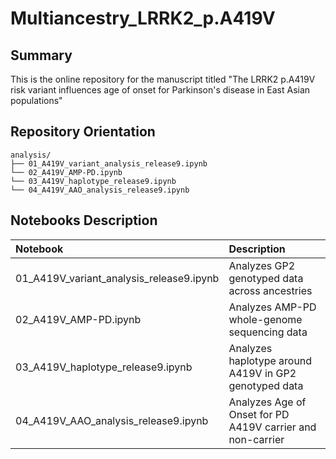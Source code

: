 # Multiancestry_LRRK2_p.A419V

## Summary
This is the online repository for the manuscript titled "The LRRK2 p.A419V risk variant influences age of onset for Parkinson's disease in East Asian populations"

## Repository Orientation
```
analysis/
├── 01_A419V_variant_analysis_release9.ipynb
└── 02_A419V_AMP-PD.ipynb
└── 03_A419V_haplotype_release9.ipynb
└── 04_A419V_AAO_analysis_release9.ipynb

```

## Notebooks Description
| Notebook  |Description                                                                       |
|:--------------|:-------------------------------------------------------------------       |
| 01_A419V_variant_analysis_release9.ipynb |  Analyzes GP2 genotyped data across ancestries      | 
| 02_A419V_AMP-PD.ipynb | Analyzes AMP-PD whole-genome sequencing data |
| 03_A419V_haplotype_release9.ipynb | Analyzes haplotype around A419V in GP2 genotyped data |
| 04_A419V_AAO_analysis_release9.ipynb | Analyzes Age of Onset for PD A419V carrier and non-carrier|
